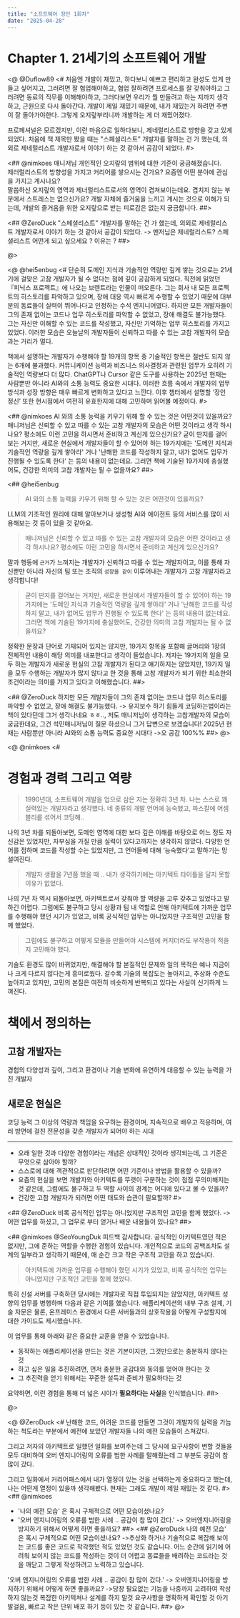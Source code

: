 ```yaml
---
title: "소프트웨어 장인 1회차"
date: "2025-04-28"
---
```


# Chapter 1. 21세기의 소프트웨어 개발

<@ @Duflow89
<#
처음엔 개발이 재밌고, 하다보니 예쁘고 편리하고 완성도 있게 만들고 싶어지고,
그러려면 잘 협업해야하고, 협업 잘하려면 프로세스를 잘 갖춰야하고
그러려면 동료의 직무를 이해해야하고, 그러다보면 우리가 뭘 만들려고 하는 지까지 생각하고, 근원으로 다시 돌아간다.
개발이 제일 재밌기 때문에, 내가 재밌는거 하려면 주변이 잘 돌아가야한다. 그렇게 오지랖부리니까 개발하는 게 더 재밌어졌다.

프로페셔널은 모르겠지만, 이런 마음으로 일하다보니, 제네럴리스트로 방향을 갖고 있게 되었다.
처음에 책 제목만 봤을 때는 "스페셜리스트" 개발자를 말하는 건 가 했는데, 의외로 제네럴리스트 개발자로서 이야기 하는 것 같아서 공감이 되었다.
#>

<## @nimkoes
매니저님 개인적인 오지랖의 범위에 대한 기준이 궁금해졌습니다.  
제러럴리스트의 방향성을 가지고 커리어를 쌓으시는 건가요? 요즘엔 어떤 분야에 관심을 가지고 계시나요?  
말씀하신 오지랖의 영역과 제너럴리스트로서의 영역이 겹쳐보이는데요. 겹치지 않는 부분에서 스트레스는 없으신가요? 개발 자체에 즐거움을 느끼고 계시는 것으로 이해가 되는데, 개발의 즐거움을 위한 오지랖으로 받는 피로감은 없는지 궁금합니다.
##>

<## @ZeroDuck
"스페셜리스트" 개발자를 말하는 건 가 했는데, 의외로 제네럴리스트 개발자로서 이야기 하는 것 같아서 공감이 되었다.
-> 맨저님은 제네럴리스트? 스페셜리스트 어떤게 되고 싶으세요 ? 이유는 ?
##>

@>

<@ @hei5enbug
<#
단순히 도메인 지식과 기술적인 역량만 깊게 쌓는 것으로는 21세기에 걸맞은 고참 개발자가 될 수 없다는 점에 깊이 공감하게 되었다. 직전에 읽었던 『피닉스 프로젝트』에 나오는 브렌트라는 인물이 떠오른다. 그는 회사 내 모든 프로젝트의 히스토리를 파악하고 있으며, 장애 대응 역시 빠르게 수행할 수 있었기 때문에 대부분의 동료들이 실력이 뛰어나다고 인정하는 수석 엔지니어였다. 하지만 모든 개발자들이 그의 존재 없이는 코드나 업무 히스토리를 파악할 수 없었고, 장애 해결도 불가능했다. 그는 자신만 이해할 수 있는 코드를 작성했고, 자신만 기억하는 업무 히스토리를 가지고 있었다. 이러한 모습은 오늘날의 개발자들이 신뢰하고 따를 수 있는 고참 개발자의 모습과는 거리가 멀다.

책에서 설명하는 개발자가 수행해야 할 19개의 항목 중 기술적인 항목은 절반도 되지 않는 6개에 불과했다. 커뮤니케이션 능력과 비즈니스 의사결정과 관련된 업무가 오히려 기술적인 역량보다 더 많다. ChatGPT나 Cursor 같은 도구를 사용하는 2025년 현재는 사람뿐만 아니라 AI와의 소통 능력도 중요한 시대다. 이러한 흐름 속에서 개발자의 업무 방식과 성장 방향은 매우 빠르게 변화하고 있다고 느낀다. 이후 챕터에서 설명할 ‘장인 정신’ 또한 현시점에서 여전히 유효한지에 대해 고민하며 읽어볼 예정이다.
#>

<## @nimkoes
AI 와의 소통 능력을 키우기 위해 할 수 있는 것은 어떤것이 있을까요?
매니저님은 신뢰할 수 있고 따를 수 있는 고참 개발자의 모습은 어떤 것이라고 생각 하시나요? 평소에도 이런 고민을 하시면서 준비하고 계신게 있으신가요?
굳이 딴지를 걸어보는 거지만, 새로운 현실에서 개발자들이 할 수 있어야 하는 19가지에는 '도메인 지식과 기술적인 역량을 깊게 쌓아라' 거나 '난해한 코드를 작성하지 말고, 내가 없어도 업무가 진행될 수 있도록 한다' 는 등의 내용이 없는데요. 그러면 책에 기술된 19가지에 충실했어도, 건강한 의미의 고참 개발자는 될 수 없을까요?
##>

<## @hei5enbug
> AI 와의 소통 능력을 키우기 위해 할 수 있는 것은 어떤것이 있을까요?

LLM의 기초적인 원리에 대해 알아보거나 생성형 AI와 에이전트 등의 서비스를 많이 사용해보는 것 등이 있을 것 같아요.

> 매니저님은 신뢰할 수 있고 따를 수 있는 고참 개발자의 모습은 어떤 것이라고 생각 하시나요? 평소에도 이런 고민을 하시면서 준비하고 계신게 있으신가요?

말과 행동에 `근거`가 느껴지는 개발자가 신뢰하고 따를 수 있는 개발자이고, 이를 통해 자신뿐만 아니라 자신의 팀 또는 조직의 `성장을 같이` 이루어내는 개발자가 고참 개발자라고 생각합니다!

> 굳이 딴지를 걸어보는 거지만, 새로운 현실에서 개발자들이 할 수 있어야 하는 19가지에는 '도메인 지식과 기술적인 역량을 깊게 쌓아라' 거나 '난해한 코드를 작성하지 말고, 내가 없어도 업무가 진행될 수 있도록 한다' 는 등의 내용이 없는데요. 그러면 책에 기술된 19가지에 충실했어도, 건강한 의미의 고참 개발자는 될 수 없을까요?

정확한 문장과 단어로 기재되어 있지는 않지만, 19가지 항목을 포함해 글머리와 1장의 전체적인 내용이 해당 의미를 내포한다고 생각이 들었습니다. 
저자는 19가지의 일을 모두 하는 개발자가 새로운 현실의 고참 개발자가 된다고 얘기하지는 않았지만, 19가지 일을 모두 수행하는 개발자가 많지 않다고 한 것을 통해 고참 개발자가 되기 위한 최소한의 조건이라는 의미를 가지고 있다고 이해했습니다.
##>

<## @ZeroDuck
하지만 모든 개발자들이 그의 존재 없이는 코드나 업무 히스토리를 파악할 수 없었고, 장애 해결도 불가능했다.
-> 유지보수 하기 힘들게 코딩하는법이라는 책이 있다던데 그거 생각나네요 ㅎㅎ.., 저도 매니저님이 생각하는 고참개발자의 모습이 궁금한데요, 그건 석민매니저님이 질문 하셨으니 그거 답변으로 보겠습니다!
2025년 현재는 사람뿐만 아니라 AI와의 소통 능력도 중요한 시대다
->오 공감 100%%
##>
@>

<@ @nimkoes
<#
# 경험과 경력 그리고 역량

> 1990년대, 소프트웨어 개발을 업으로 삼은 지는 정확히 3년 차. 나는 스스로 꽤 실력있는 개발자라고 생각했다.
> 네 종류의 개발 언어에 능숙했고, 파스칼에 어셈블리를 섞어서 코딩해..

나의 3년 차를 되돌아보면, 도메인 영역에 대한 보다 깊은 이해를 바탕으로 어느 정도 자신감은 있었지만, 자부심을 가질 만큼 실력이 있다고까지는 생각하지 않았다. 다양한 언어를 접하며 코드를 작성할 수는 있었지만, 그 언어들에 대해 ‘능숙했다’고 말하기는 망설여진다.

> 개발자 생활을 7년쯤 했을 때 .. 내가 생각하기에는 아키텍트 타이틀을 달지 못할 이유가 없었다.

나의 7년 차 역시 되돌아보면, 아키텍트로서 갖춰야 할 역량을 고루 갖추고 있었다고 말하긴 어렵다. 그럼에도 불구하고 당시 상황과 팀 내 역할로 인해 아키텍트에 가까운 업무를 수행해야 했던 시기가 있었고, 비록 공식적인 업무는 아니었지만 구조적인 고민을 함께 했었다.

> 그럼에도 불구하고 어떻게 모듈을 만들어야 시스템에 커지더라도 부작용이 적을지 고민해야 했다.

기술도 환경도 많이 바뀌었지만, 해결해야 할 본질적인 문제와 일의 목적은 예나 지금이나 크게 다르지 않다는게 흥미로웠다. 갈수록 기술의 복잡도는 높아지고, 추상화 수준도 높아지고 있지만, 고민의 본질은 여전히 비슷하게 반복되고 있다는 사실이 신기하게 느껴진다.

# 책에서 정의하는

## 고참 개발자는
경험의 다양성과 깊이, 그리고 환경이나 기술 변화에 유연하게 대응할 수 있는 능력을 가진 개발자

## 새로운 현실은
코딩 능력 그 이상의 역량과 책임을 요구하는 환경이며, 지속적으로 배우고 적응하며, 여러 방면에 걸친 전문성을 갖춘 개발자가 되어야 하는 시대

---

- 오래 일한 것과 다양한 경험이라는 개념은 상대적인 것이라 생각되는데, 그 기준은 무엇으로 삼아야 할까?
- 스스로에 대해 객관적으로 판단하려면 어떤 기준이나 방법을 활용할 수 있을까?
- 요즘의 현실을 보면 개발자와 아키텍트를 뚜렷이 구분하는 것이 점점 무의미해지는 것 같은데, 그럼에도 불구하고 두 역할 사이의 경계는 어디에 있다고 볼 수 있을까?
- 건강한 고참 개발자가 되려면 어떤 태도와 습관이 필요할까?
#>

<## @ZeroDuck
비록 공식적인 업무는 아니었지만 구조적인 고민을 함께 했었다.
-> 어떤 업무를 하셨고, 그 업무로 부터 얻거나 배운 내용들이 있나요?
##>

<## @nimkoes
@SeoYoungDuk 피드백 감사합니다.
공식적인 아키텍트였던 적은 없지만, 그에 준하는 역할을 수행한 경험이 있습니다.
개인적으로 코드의 공백조차도 설계의 일부라고 생각하기 때문에, 매 순간 크고 작은 구조적 고민을 하고 있습니다.

> 아키텍트에 가까운 업무를 수행해야 했던 시기가 있었고, 비록 공식적인 업무는 아니었지만 구조적인 고민을 함께 했었다.

특히 신설 서버를 구축하던 당시에는 개발자로 직접 투입되지는 않았지만, 아키텍트 성향의 업무를 병행하며 다음과 같은 기여를 했습니다.
애플리케이션의 내부 구조 설계, 기술 자문은 물론, 온프레미스 환경에서 다른 서버들과의 상호작용을 어떻게 구성할지에 대한 가이드도 제시했습니다.

이 업무를 통해 아래와 같은 중요한 교훈을 얻을 수 있었습니다.
- 동작하는 애플리케이션을 만드는 것은 기본이지만, 그것만으로는 충분하지 않다는 것
- 하고 싶은 일을 추진하려면, 먼저 충분한 공감대와 동의를 얻어야 한다는 것
- 그 추진력을 얻기 위해서는 꾸준한 설득과 준비가 필요하다는 것

요약하면, 이런 경험을 통해 더 넓은 시야가 **필요하다는 사실**을 인식했습니다.
##>

@>

<@ @ZeroDuck
<#
난해한 코드, 어려운 코드를 만들면 그것이 개발자의 실력을 가늠하는 척도라는 부분에서 예전에 보았던 개발자들 나의 예전 모습들이 스쳐갔다.

그리고 저자의 아키텍트로 일했던 일화를 보여주는데 그 당시에 요구사항이 변할 것들을 모두 대비하여 오버 엔지니어링의 오류를 범한 사례를 말해줬는데 그 부분도 공감이 참 많이 갔다.

그리고 일화에서 커리어패스에서 내가 열정이 있는 것을 선택하는게 중요하다고 했는데, 나는 어떤게 열정이 있을까 생각해봤다. 현재는 그래도 개발이 제일 재밌는 것 같다.
#>
<## @nimkoes
- '나의 예전 모습' 은 혹시 구체적으로 어떤 모습이셨나요?
- '오버 엔지니어링의 오류를 범한 사례 .. 공감이 참 많이 갔다.' -> 오버엔지니어링을 방지하기 위해서 어떻게 하면 좋을까요?
##>
<## @ZeroDuck
나의 예전 모습' 은 혹시 구체적으로 어떤 모습이셨나요?
->추상화 하거나 기술적으로 복잡해 보이는 코드를 좋은 코드로 착각했던 적도 있었던 것도 같습니다. 어느 순간에 읽기에 어려워 보이지 않는 코드를 작성하는 것이 더 어렵고 동료들을 배려하는 코드라는 것을 깨닫고 그렇게 작성하려고 노력하고 있습니다.

'오버 엔지니어링의 오류를 범한 사례 .. 공감이 참 많이 갔다.' -> 오버엔지니어링을 방지하기 위해서 어떻게 하면 좋을까요?
->당장 필요없는 기능을 나중까지 고려하여 작성하지 않는것
복잡한 아키텍쳐나 설계를 하지 말것
요구사항을 명확하게 확인할 것
아기 발걸음, 빠르고 작은 단위 배포 하기 등이 있는 것 같습니다.
##>
@>



